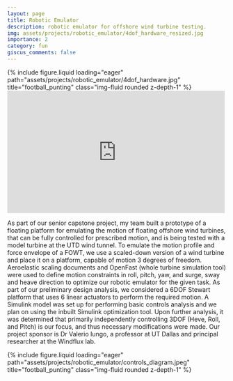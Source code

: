```yaml
---
layout: page
title: Robotic Emulator
description: robotic emulator for offshore wind turbine testing.
img: assets/projects/robotic_emulator/4dof_hardware_resized.jpg
importance: 2
category: fun
giscus_comments: false
---
```


<div class="row">
    <div class="col-sm mt-3 mt-md-0">
        {% include figure.liquid loading="eager" path="assets/projects/robotic_emulator/4dof_hardware.jpg" title="football_punting" class="img-fluid rounded z-depth-1" %}
    </div>
    <div>
        <iframe width="500" height="281" src="https://www.youtube.com/embed/F9IoTwHuRnw" title="Wind Tunnel testing of the robotic emulator" frameborder="0" allow="accelerometer; autoplay; clipboard-write; encrypted-media; gyroscope; picture-in-picture; web-share" referrerpolicy="strict-origin-when-cross-origin" allowfullscreen></iframe>
    </div>
</div>



As part of our senior capstone project, my team built a prototype of a floating platform for emulating the motion of floating offshore wind turbines, that can be fully controlled for prescribed motion, and is being tested with a model turbine at the UTD wind tunnel.
To emulate the motion profile and force envelope of a FOWT, we use a scaled-down version of a wind turbine and place it on a platform, capable of motion 3 degrees of freedom.
Aeroelastic scaling documents and OpenFast (whole turbine simulation tool) were used to define motion constraints in roll, pitch, yaw, and surge, sway and heave direction to optimize our robotic emulator for the given task.
As part of our preliminary design analysis, we considered a 6DOF Stewart platform that uses 6 linear actuators to perform the required motion. A Simulink model was set up for performing basic controls analysis and we plan on using the inbuilt Simulink optimization tool. Upon further analysis, it was determined that primarily independently controlling 3DOF (Heve, Roll, and Pitch) is our focus, and thus necessary modifications were made. 
Our project sponsor is Dr Valerio Iungo, a professor at UT Dallas and principal researcher at the Windflux lab.


<div class="row">
    <div class="col-sm mt-3 mt-md-0">
        {% include figure.liquid loading="eager" path="assets/projects/robotic_emulator/controls_diagram.jpeg" title="football_punting" class="img-fluid rounded z-depth-1" %}
    </div>
</div>

<!-- Google tag (gtag.js) -->
<script async src="https://www.googletagmanager.com/gtag/js?id=G-V1HSZE1Y7M"></script>
<script>
  window.dataLayer = window.dataLayer || [];
  function gtag(){dataLayer.push(arguments);}
  gtag('js', new Date());

  gtag('config', 'G-V1HSZE1Y7M');
</script>